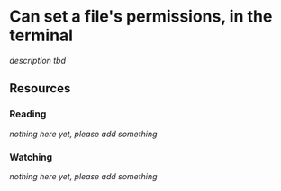 # Can set a file's permissions, in the terminal

_description tbd_

## Resources

### Reading

_nothing here yet, please add something_

### Watching

_nothing here yet, please add something_
